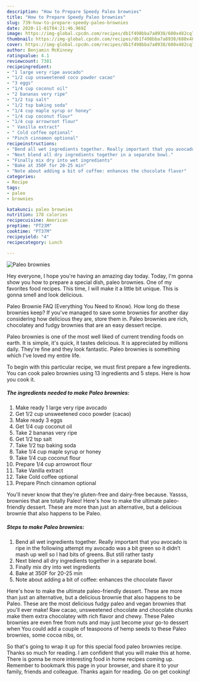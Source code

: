 ```yaml
---
description: "How to Prepare Speedy Paleo brownies"
title: "How to Prepare Speedy Paleo brownies"
slug: 739-how-to-prepare-speedy-paleo-brownies
date: 2020-11-01T04:21:46.969Z
image: https://img-global.cpcdn.com/recipes/db1f498bba7a8938/680x482cq70/paleo-brownies-recipe-main-photo.jpg
thumbnail: https://img-global.cpcdn.com/recipes/db1f498bba7a8938/680x482cq70/paleo-brownies-recipe-main-photo.jpg
cover: https://img-global.cpcdn.com/recipes/db1f498bba7a8938/680x482cq70/paleo-brownies-recipe-main-photo.jpg
author: Benjamin McKinney
ratingvalue: 4.1
reviewcount: 7381
recipeingredient:
- "1 large very ripe avocado"
- "1/2 cup unsweetened coco powder cacao"
- "3 eggs"
- "1/4 cup coconut oil"
- "2 bananas very ripe"
- "1/2 tsp salt"
- "1/2 tsp baking soda"
- "1/4 cup maple syrup or honey"
- "1/4 cup coconut flour"
- "1/4 cup arrowroot flour"
- " Vanilla extract"
- " Cold coffee optional"
- "Pinch cinnamon optional"
recipeinstructions:
- "Bend all wet ingredients together. Really important that you avocado is ripe in the following attempt my avocado was a bit green so it didn’t mash up well so I had bits of greens. But still rather tasty"
- "Next blend all dry ingredients together in a separate bowl."
- "Finally mix dry into wet ingredients"
- "Bake at 350F for 20-25 min"
- "Note about adding a bit of coffee: enhances the chocolate flavor"
categories:
- Recipe
tags:
- paleo
- brownies

katakunci: paleo brownies 
nutrition: 178 calories
recipecuisine: American
preptime: "PT23M"
cooktime: "PT37M"
recipeyield: "4"
recipecategory: Lunch

---
```



![Paleo brownies](https://img-global.cpcdn.com/recipes/db1f498bba7a8938/680x482cq70/paleo-brownies-recipe-main-photo.jpg)

Hey everyone, I hope you're having an amazing day today. Today, I'm gonna show you how to prepare a special dish, paleo brownies. One of my favorites food recipes. This time, I will make it a little bit unique. This is gonna smell and look delicious.

Paleo Brownie FAQ (Everything You Need to Know). How long do these brownies keep? If you&#39;ve managed to save some brownies for another day considering how delicious they are, store them in. Paleo brownies are rich, chocolatey and fudgy brownies that are an easy dessert recipe.

Paleo brownies is one of the most well liked of current trending foods on earth. It is simple, it's quick, it tastes delicious. It is appreciated by millions daily. They're fine and they look fantastic. Paleo brownies is something which I've loved my entire life.


To begin with this particular recipe, we must first prepare a few ingredients. You can cook paleo brownies using 13 ingredients and 5 steps. Here is how you cook it.

<!--inarticleads1-->

##### The ingredients needed to make Paleo brownies:

1. Make ready 1 large very ripe avocado
1. Get 1/2 cup unsweetened coco powder (cacao)
1. Make ready 3 eggs
1. Get 1/4 cup coconut oil
1. Take 2 bananas very ripe
1. Get 1/2 tsp salt
1. Take 1/2 tsp baking soda
1. Take 1/4 cup maple syrup or honey
1. Take 1/4 cup coconut flour
1. Prepare 1/4 cup arrowroot flour
1. Take  Vanilla extract
1. Take  Cold coffee optional
1. Prepare Pinch cinnamon optional


You&#39;ll never know that they&#39;re gluten-free and dairy-free because. Yassss, brownies that are totally Paleo! Here&#39;s how to make the ultimate paleo-friendly dessert. These are more than just an alternative, but a delicious brownie that also happens to be Paleo. 

<!--inarticleads2-->

##### Steps to make Paleo brownies:

1. Bend all wet ingredients together. Really important that you avocado is ripe in the following attempt my avocado was a bit green so it didn’t mash up well so I had bits of greens. But still rather tasty
1. Next blend all dry ingredients together in a separate bowl.
1. Finally mix dry into wet ingredients
1. Bake at 350F for 20-25 min
1. Note about adding a bit of coffee: enhances the chocolate flavor


Here&#39;s how to make the ultimate paleo-friendly dessert. These are more than just an alternative, but a delicious brownie that also happens to be Paleo. These are the most delicious fudgy paleo and vegan brownies that you&#39;ll ever make! Raw cacao, unsweetened chocolate and chocolate chunks make them extra chocolatey with rich flavor and chewy. These Paleo brownies are even free from nuts and may just become your go-to dessert when You could add a couple of teaspoons of hemp seeds to these Paleo brownies, some cocoa nibs, or. 

So that's going to wrap it up for this special food paleo brownies recipe. Thanks so much for reading. I am confident that you will make this at home. There is gonna be more interesting food in home recipes coming up. Remember to bookmark this page in your browser, and share it to your family, friends and colleague. Thanks again for reading. Go on get cooking!
